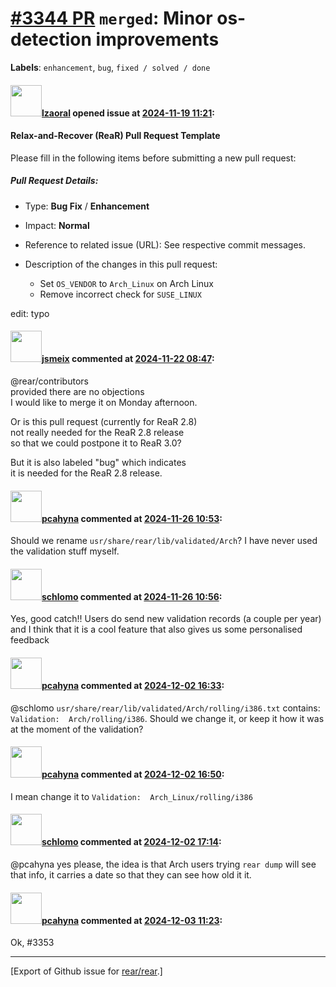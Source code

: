 [\#3344 PR](https://github.com/rear/rear/pull/3344) `merged`: Minor os-detection improvements
=============================================================================================

**Labels**: `enhancement`, `bug`, `fixed / solved / done`

#### <img src="https://avatars.githubusercontent.com/u/48823770?v=4" width="50">[lzaoral](https://github.com/lzaoral) opened issue at [2024-11-19 11:21](https://github.com/rear/rear/pull/3344):

#### Relax-and-Recover (ReaR) Pull Request Template

Please fill in the following items before submitting a new pull request:

##### Pull Request Details:

-   Type: **Bug Fix** / **Enhancement**

-   Impact: **Normal**

-   Reference to related issue (URL): See respective commit messages.

-   Description of the changes in this pull request:

    -   Set `OS_VENDOR` to `Arch_Linux` on Arch Linux
    -   Remove incorrect check for `SUSE_LINUX`

edit: typo

#### <img src="https://avatars.githubusercontent.com/u/1788608?u=925fc54e2ce01551392622446ece427f51e2f0ce&v=4" width="50">[jsmeix](https://github.com/jsmeix) commented at [2024-11-22 08:47](https://github.com/rear/rear/pull/3344#issuecomment-2493210403):

@rear/contributors  
provided there are no objections  
I would like to merge it on Monday afternoon.

Or is this pull request (currently for ReaR 2.8)  
not really needed for the ReaR 2.8 release  
so that we could postpone it to ReaR 3.0?

But it is also labeled "bug" which indicates  
it is needed for the ReaR 2.8 release.

#### <img src="https://avatars.githubusercontent.com/u/26300485?u=9105d243bc9f7ade463a3e52e8dd13fa67837158&v=4" width="50">[pcahyna](https://github.com/pcahyna) commented at [2024-11-26 10:53](https://github.com/rear/rear/pull/3344#issuecomment-2500293965):

Should we rename `usr/share/rear/lib/validated/Arch`? I have never used
the validation stuff myself.

#### <img src="https://avatars.githubusercontent.com/u/101384?v=4" width="50">[schlomo](https://github.com/schlomo) commented at [2024-11-26 10:56](https://github.com/rear/rear/pull/3344#issuecomment-2500298531):

Yes, good catch!! Users do send new validation records (a couple per
year) and I think that it is a cool feature that also gives us some
personalised feedback

#### <img src="https://avatars.githubusercontent.com/u/26300485?u=9105d243bc9f7ade463a3e52e8dd13fa67837158&v=4" width="50">[pcahyna](https://github.com/pcahyna) commented at [2024-12-02 16:33](https://github.com/rear/rear/pull/3344#issuecomment-2512067563):

@schlomo `usr/share/rear/lib/validated/Arch/rolling/i386.txt` contains:
`Validation:  Arch/rolling/i386`. Should we change it, or keep it how it
was at the moment of the validation?

#### <img src="https://avatars.githubusercontent.com/u/26300485?u=9105d243bc9f7ade463a3e52e8dd13fa67837158&v=4" width="50">[pcahyna](https://github.com/pcahyna) commented at [2024-12-02 16:50](https://github.com/rear/rear/pull/3344#issuecomment-2512143202):

I mean change it to `Validation:  Arch_Linux/rolling/i386`

#### <img src="https://avatars.githubusercontent.com/u/101384?v=4" width="50">[schlomo](https://github.com/schlomo) commented at [2024-12-02 17:14](https://github.com/rear/rear/pull/3344#issuecomment-2512200516):

@pcahyna yes please, the idea is that Arch users trying `rear dump` will
see that info, it carries a date so that they can see how old it it.

#### <img src="https://avatars.githubusercontent.com/u/26300485?u=9105d243bc9f7ade463a3e52e8dd13fa67837158&v=4" width="50">[pcahyna](https://github.com/pcahyna) commented at [2024-12-03 11:23](https://github.com/rear/rear/pull/3344#issuecomment-2514275932):

Ok, \#3353

------------------------------------------------------------------------

\[Export of Github issue for
[rear/rear](https://github.com/rear/rear).\]

